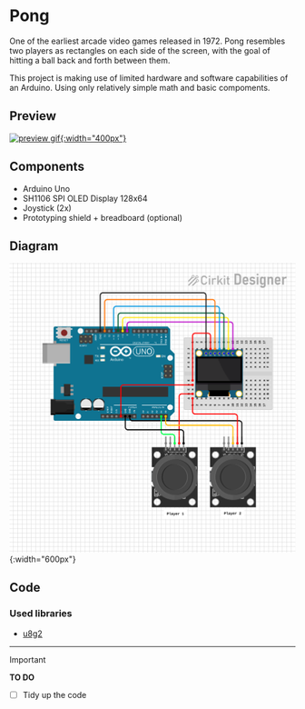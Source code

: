# Pong 

One of the earliest arcade video games released in 1972. Pong resembles two players as rectangles on each side of the screen, with the goal of hitting a ball back and forth between them. 

This project is making use of limited hardware and software capabilities of an Arduino. Using only relatively simple math and basic compoments. 

## Preview

[![preview gif](/pong/preview.gif){:width="400px"}](http://www.youtube.com/watch?v=TSi0fp79siA)

## Components

- Arduino Uno
- SH1106 SPI OLED Display 128x64
- Joystick (2x)
- Prototyping shield + breadboard (optional)

## Diagram

![diagram](/pong/diagram.svg){:width="600px"}

## Code

### Used libraries

- [u8g2](https://github.com/olikraus/u8g2)

---

> [!IMPORTANT]
> **TO DO**
>  - [ ] Tidy up the code
